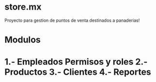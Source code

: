 store.mx
========
Proyecto para gestion de puntos de venta destinados a panaderias!

Modulos
===========
1.- Empleados
	Permisos y roles
2.- Productos
3.- Clientes
4.- Reportes
===========

